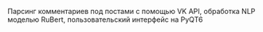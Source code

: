 Парсинг комментариев под постами с помощью VK API, обработка NLP моделью RuBert, пользовательский интерфейс на PyQT6
